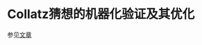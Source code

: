 # Collatz猜想的机器化验证及其优化

参见[文章](https://ares.zone/tech/2021-09/collatz-%E7%8C%9C%E6%83%B3%E7%9A%84%E6%9C%BA%E5%99%A8%E5%8C%96%E9%AA%8C%E8%AF%81%E5%8F%8A%E5%85%B6%E4%BC%98%E5%8C%96/)
